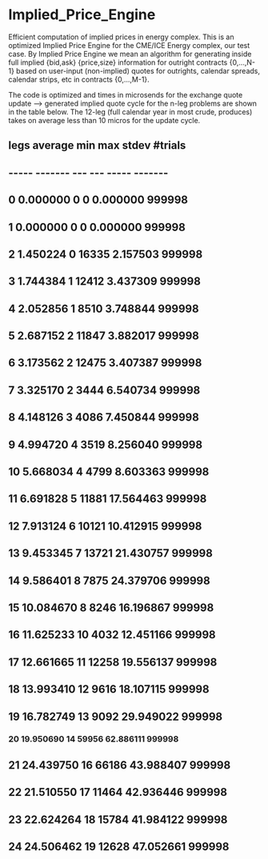 # Implied_Price_Engine

Efficient computation of implied prices in energy complex. This is an
optimized Implied Price Engine for the CME/ICE Energy complex, our
test case. By Implied Price Engine we mean an algorithm for generating
inside full implied {bid,ask} {price,size} information for outright
contracts {0,...,N-1} based on user-input (non-implied) quotes for
outrights, calendar spreads, calendar strips, etc in contracts
{0,...,M-1}. 

The code is optimized and times in microsends for the exchange quote update --> generated implied quote cycle for the n-leg problems are shown in the table below. The 12-leg (full calendar year in most crude, produces) takes on average less than 10 micros for the update cycle.

## legs	average	min	max	stdev		#trials
## -----  -------      ---    ---   -----         -------
## 0	0.000000	0	0	0.000000	999998
## 1	0.000000	0	0	0.000000	999998
## 2	1.450224	0	16335	2.157503	999998
## 3	1.744384	1	12412	3.437309	999998
## 4	2.052856	1	8510	3.748844	999998
## 5	2.687152	2	11847	3.882017	999998
## 6	3.173562	2	12475	3.407387	999998
## 7	3.325170	2	3444	6.540734	999998
## 8	4.148126	3	4086	7.450844	999998
## 9	4.994720	4	3519	8.256040	999998
## 10	5.668034	4	4799	8.603363	999998
## 11	6.691828	5	11881	17.564463	999998
## 12	7.913124	6	10121	10.412915	999998
## 13	9.453345	7	13721	21.430757	999998
## 14	9.586401	8	7875	24.379706	999998
## 15	10.084670	8	8246	16.196867	999998
## 16	11.625233	10	4032	12.451166	999998
## 17	12.661665	11	12258	19.556137	999998
## 18	13.993410	12	9616	18.107115	999998
## 19	16.782749	13	9092	29.949022	999998
### 20	19.950690	14	59956	62.886111	999998
## 21	24.439750	16	66186	43.988407	999998
## 22	21.510550	17	11464	42.936446	999998
## 23	22.624264	18	15784	41.984122	999998
## 24	24.506462	19	12628	47.052661	999998
